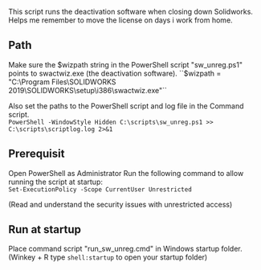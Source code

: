 This script runs the deactivation software when closing down Solidworks. Helps me remember to move the license on days i work from home.

## Path  
Make sure the $wizpath string in the PowerShell script "sw_unreg.ps1" points to swactwiz.exe (the deactivation software).  
      ``$wizpath = "C:\Program Files\SOLIDWORKS 2019\SOLIDWORKS\setup\i386\swactwiz.exe"``
      
Also set the paths to the PowerShell script and log file in the Command script.  
      ``PowerShell -WindowStyle Hidden C:\scripts\sw_unreg.ps1 >> C:\scripts\scriptlog.log 2>&1``

## Prerequisit  
Open PowerShell as Administrator 
Run the following command to allow running the script at startup:  
``Set-ExecutionPolicy -Scope CurrentUser Unrestricted``
  
  (Read and understand the security issues with unrestricted access)
  
## Run at startup  
Place command script "run_sw_unreg.cmd" in Windows startup folder.  
(Winkey + R type `shell:startup` to open your startup folder)
